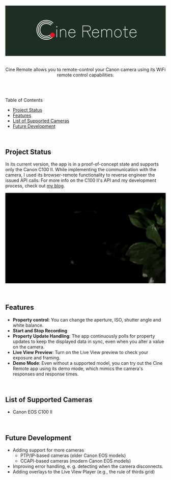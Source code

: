 ![Cine Remote Banner](docs/assets/cine_remote_banner.png)
<br>
<br>

<p align="center">
Cine Remote allows you to remote-control your Canon camera using its WiFi remote control capabilities.
</p>
<br>
<br>

Table of Contents

- [Project Status](#project-status)
- [Features](#features)
- [List of Supported Cameras](#list-of-supported-cameras)
- [Future Development](#future-development)

<br>

## Project Status

In its current version, the app is in a proof-of-concept state and supports only the Canon C100 II.
While implementing the communication with the camera, I used its browser-remote functionality to reverse engineer the issued API calls. For more info on the C100 II's API and my development process, check out [my blog](https://julianschroden.com/series/Exploring-the-Canon-Browser-Remote-API/1/).

<p align="center">
  <img src="docs/assets/cine_remote_teaser.gif" alt="Cine Remote Demo"/>
</p>
<br>

## Features

- **Property control**: You can change the aperture, ISO, shutter angle and white balance.
- **Start and Stop Recording**
- **Property Update Handling**: The app continuously polls for property updates to keep the displayed data in sync, even when you alter a value on the camera.
- **Live View Preview**: Turn on the Live View preview to check your exposure and framing.
- **Demo Mode**: Even without a supported model, you can try out the Cine Remote app using its demo mode, which mimics the camera's responses and response times.

<br>

## List of Supported Cameras

- Canon EOS C100 II

<br>

## Future Development

- Adding support for more cameras
  - PTP/IP-based cameras (older Canon EOS models)
  - CCAPI-based cameras (modern Canon EOS models)
- Improving error handling, e. g. detecting when the camera disconnects.
- Adding overlays to the Live View Player (e.g., the rule of thirds grid)
